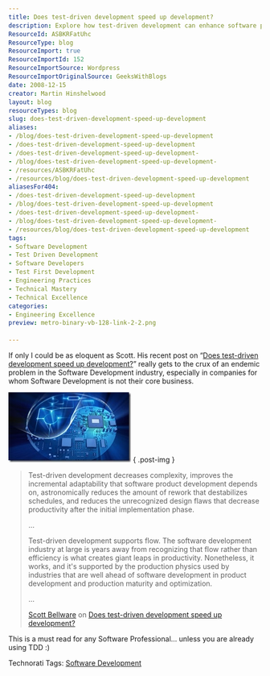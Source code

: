 ```yaml
---
title: Does test-driven development speed up development?
description: Explore how test-driven development can enhance software productivity by reducing complexity and rework. A must-read for software professionals!
ResourceId: ASBKRFatUhc
ResourceType: blog
ResourceImport: true
ResourceImportId: 152
ResourceImportSource: Wordpress
ResourceImportOriginalSource: GeeksWithBlogs
date: 2008-12-15
creator: Martin Hinshelwood
layout: blog
resourceTypes: blog
slug: does-test-driven-development-speed-up-development
aliases:
- /blog/does-test-driven-development-speed-up-development
- /does-test-driven-development-speed-up-development
- /does-test-driven-development-speed-up-development-
- /blog/does-test-driven-development-speed-up-development-
- /resources/ASBKRFatUhc
- /resources/blog/does-test-driven-development-speed-up-development
aliasesFor404:
- /does-test-driven-development-speed-up-development
- /blog/does-test-driven-development-speed-up-development
- /does-test-driven-development-speed-up-development-
- /blog/does-test-driven-development-speed-up-development-
- /resources/blog/does-test-driven-development-speed-up-development
tags:
- Software Development
- Test Driven Development
- Software Developers
- Test First Development
- Engineering Practices
- Technical Mastery
- Technical Excellence
categories:
- Engineering Excellence
preview: metro-binary-vb-128-link-2-2.png

---
```

If only I could be as eloquent as Scott. His recent post on “[Does test-driven development speed up development?](http://blog.scottbellware.com/2008/12/does-test-driven-development-speed-up.html)” really gets to the crux of an endemic problem in the Software Development industry, especially in companies for whom Software Development is not their core business.

[![](images/Doestestdrivendevelopmentspeedupdevelopm_CF47-iStock_000006327761XSmall_thumb-1-1.jpg)](http://blog.hinshelwood.com/files/2011/05/GWB-WindowsLiveWriter-Doestestdrivendevelopmentspeedupdevelopm_CF47-iStock_000006327761XSmall_2.jpg)
{ .post-img }

> Test-driven development decreases complexity, improves the incremental adaptability that software product development depends on, astronomically reduces the amount of rework that destabilizes schedules, and reduces the unrecognized design flaws that decrease productivity after the initial implementation phase.
>
> …
>
> Test-driven development supports flow. The software development industry at large is years away from recognizing that flow rather than efficiency is what creates giant leaps in productivity. Nonetheless, it works, and it's supported by the production physics used by industries that are well ahead of software development in product development and production maturity and optimization.
>
> …
>
> [Scott Bellware](http://blog.scottbellware.com/) on [Does test-driven development speed up development?](http://blog.scottbellware.com/2008/12/does-test-driven-development-speed-up.html)

This is a must read for any Software Professional… unless you are already using TDD :)

Technorati Tags: [Software Development](http://technorati.com/tags/Software+Development)
